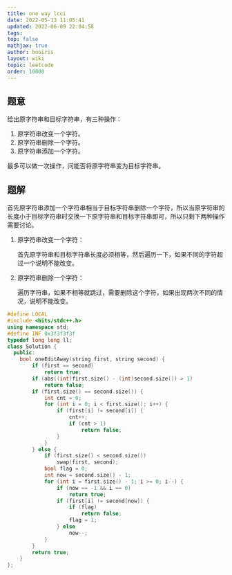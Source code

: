 ```yaml
---
title: one way lcci
date: 2022-05-13 11:05:41
updated: 2022-06-09 22:04:58
tags: 
top: false
mathjax: true
author: booiris
layout: wiki
topic: leetcode
order: 10000
---
```


## 题意

给出原字符串和目标字符串，有三种操作：

1. 原字符串改变一个字符。
2. 原字符串删除一个字符。
3. 原字符串添加一个字符。

最多可以做一次操作，问能否将原字符串变为目标字符串。

## 题解

首先原字符串添加一个字符串相当于目标字符串删除一个字符，所以当原字符串的长度小于目标字符串时交换一下原字符串和目标字符串即可，所以只剩下两种操作需要讨论。

1. 原字符串改变一个字符：

	首先原字符串和目标字符串长度必须相等，然后遍历一下，如果不同的字符超过一个说明不能改变。

1. 原字符串删除一个字符：

	遍历字符串，如果不相等就跳过，需要删除这个字符，如果出现两次不同的情况，说明不能改变。

```cpp
#define LOCAL
#include <bits/stdc++.h>
using namespace std;
#define INF 0x3f3f3f3f
typedef long long ll;
class Solution {
  public:
    bool oneEditAway(string first, string second) {
        if (first == second)
            return true;
        if (abs((int)first.size() - (int)second.size()) > 1)
            return false;
        if (first.size() == second.size()) {
            int cnt = 0;
            for (int i = 0; i < first.size(); i++) {
                if (first[i] != second[i]) {
                    cnt++;
                    if (cnt > 1)
                        return false;
                }
            }
        } else {
            if (first.size() < second.size())
                swap(first, second);
            bool flag = 0;
            int now = second.size() - 1;
            for (int i = first.size() - 1; i >= 0; i--) {
                if (now == -1 && i == 0)
                    return true;
                if (first[i] != second[now]) {
                    if (flag)
                        return false;
                    flag = 1;
                } else
                    now--;
            }
        }
        return true;
    }
};

```
